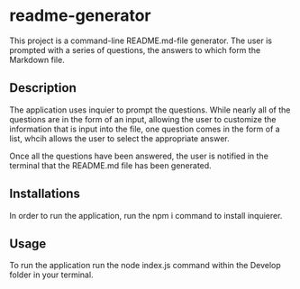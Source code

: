 # readme-generator

This project is a command-line README.md-file generator. The user is prompted with a series of questions, the answers to which form the Markdown file.

## Description

The application uses inquier to prompt the questions. While nearly all of the questions are in the form of an input, allowing the user to customize the information that is input into the file, one question comes in the form of a list, whcih allows the user to select the appropriate answer.

Once all the questions have been answered, the user is notified in the terminal that the README.md file has been generated.

## Installations

In order to run the application, run the npm i command to install inquierer.

## Usage

To run the application run the node index.js command within the Develop folder in your terminal.
